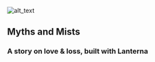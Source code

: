 ![alt_text](https://media.discordapp.net/attachments/852653617798185012/1175031954236772402/banner.png)

## **Myths and Mists**
### A story on love & loss, built with Lanterna


